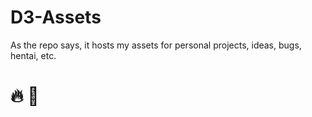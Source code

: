 # D3-Assets
As the repo says, it hosts my assets for personal projects, ideas, bugs, hentai, etc.

# :fire: :rocket:
